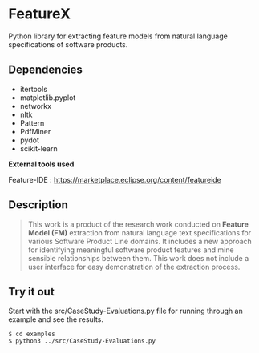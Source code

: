 # FeatureX #
Python library for extracting feature models from natural language specifications of software products.

## Dependencies ##

* itertools
* matplotlib.pyplot
* networkx
* nltk
* Pattern
* PdfMiner
* pydot
* scikit-learn

**External tools used**

Feature-IDE : https://marketplace.eclipse.org/content/featureide

## Description ##

> This work is a product of the research work conducted on **Feature Model (FM)** extraction from natural language text specifications for various Software Product Line domains.
> It includes a new approach for identifying meaningful software product features and mine sensible relationships between them. This work does not include a user interface for easy demonstration of the extraction process. 

## Try it out ##

Start with the src/CaseStudy-Evaluations.py file for running through an example and see the results.

```
$ cd examples
$ python3 ../src/CaseStudy-Evaluations.py
```
